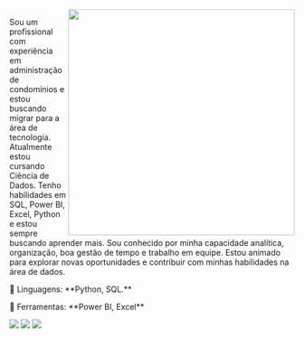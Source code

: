 <img src="https://raw.githubusercontent.com/MicaelliMedeiros/micaellimedeiros/master/image/computer-illustration.png" min-width="400px" max-width="400px" width="400px" align="right">

<p align="left"> 
  Sou um profissional com experiência em administração de condomínios e estou buscando migrar para a área de tecnologia. 
  Atualmente estou cursando Ciência de Dados.
  Tenho habilidades em SQL, Power BI, Excel, Python e estou sempre buscando aprender mais. 
  Sou conhecido por minha capacidade analítica, organização, boa gestão de tempo e trabalho em equipe. 
  Estou animado para explorar novas oportunidades e contribuir com minhas habilidades na área de dados.
</p>

<p align="left">
  🌱 Linguagens: **Python, SQL.**
</p>

<p align="left">
  💼 Ferramentas: **Power BI, Excel**
</p>

<p align="left">
  <a href="#" alt="LinkedIn">
  <img src="https://img.shields.io/badge/-Linkedin-0e76a8?style=flat-square&logo=Linkedin&logoColor=white&link=(https://www.linkedin.com/in/marcus-vinícius-b48317142/)"/></a>
  
  <a href="#" alt="Outlook">
  <img src="https://img.shields.io/badge/Microsoft_Outlook-0078D4?style=flat-square&logo=microsoft-outlook&logoColor=white&link=LINK-DO-SEU-GMAIL" /></a>

  <a href="#" alt="Instagram">
  <img src="https://img.shields.io/badge/-Instagram-DF0174?style=flat-square&labelColor=DF0174&logo=instagram&logoColor=white&link=(https://www.instagram.com/marcus.canto/)"/></a>
</p>

<!--
**MarcusCanto/MarcusCanto** is a ✨ _special_ ✨ repository because its `README.md` (this file) appears on your GitHub profile.

Here are some ideas to get you started:

- 🔭 I’m currently working on ...
- 🌱 I’m currently learning ...
- 👯 I’m looking to collaborate on ...
- 🤔 I’m looking for help with ...
- 💬 Ask me about ...
- 📫 How to reach me: ...
- 😄 Pronouns: ...
- ⚡ Fun fact: ...
-->
